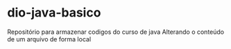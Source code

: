 # dio-java-basico
Repositório para armazenar codigos do curso de java
Alterando o conteúdo de um arquivo de forma local